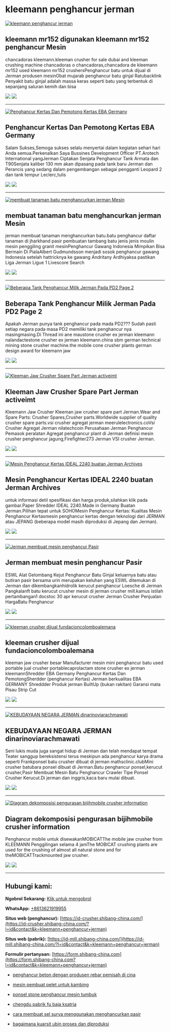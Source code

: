 # kleemann penghancur jerman

<a href="https://swt.shibang-china.com/?l=id&img&k=kleemann+penghancur+jerman" target="_blank">![kleemann penghancur jerman](http://static.shibang-china.com/all-800x300/172.jpg)</a>

## kleemann mr152 digunakan kleemann mr152 penghancur Mesin
chancadoras kleemann.kleeman crusher for sale dubai and kleeman crushing machine chancadoras o chancadoras,chancadora de kleemann mr152 used kleemann mr152 crushersPenghancur batu untuk dijual di Jerman produsen mesinObat mujarab penghancur batu ginjal Ratubacklink Penyakit batu ginjal adalah massa keras seperti batu yang terbentuk di sepanjang saluran kemih dan bisa


<a href="https://whatsapp.shibangsoft.com/WhatsApp.php" target="_blank" title="WhatsApp">![](http://static.shibang-china.com/icon/whatsapp.png)</a> <a href="https://swt.shibang-china.com/?l=id&icon&k=kleemann+penghancur+jerman" target="_blank">![](http://static.shibang-china.com/icon/chat-id.png)</a>

---

<a href="https://swt.shibang-china.com/?l=id&img&k=kleemann+penghancur+jerman" target="_blank">![Penghancur Kertas Dan Pemotong Kertas EBA Germany](http://static.shibang-china.com/all-800x300/1331.jpg)</a>

## Penghancur Kertas Dan Pemotong Kertas EBA Germany
Salam Sukses,Semoga sukses selalu menyertai dalam kegiatan sehari hari Anda semua.Perkenalkan Saya Bussines Development Officer PT.Arotech International yangJerman Ciptakan Senjata Penghancur Tank Armata dan T90Senjata kaliber 130 mm akan dipasang pada tank baru Jerman dan Perancis yang sedang dalam pengembangan sebagai pengganti Leopard 2 dan tank tempur Leclerc,tulis


<a href="https://whatsapp.shibangsoft.com/WhatsApp.php" target="_blank" title="WhatsApp">![](http://static.shibang-china.com/icon/whatsapp.png)</a> <a href="https://swt.shibang-china.com/?l=id&icon&k=kleemann+penghancur+jerman" target="_blank">![](http://static.shibang-china.com/icon/chat-id.png)</a>

---

<a href="https://swt.shibang-china.com/?l=id&img&k=kleemann+penghancur+jerman" target="_blank">![membuat tanaman batu menghancurkan jerman Mesin](http://static.shibang-china.com/all-800x300/378.jpg)</a>

## membuat tanaman batu menghancurkan jerman Mesin
jerman membuat tanaman menghancurkan batu.batu penghancur daftar tanaman di jharkhand pasir pembuatan tambang batu jenis jenis moulin mesin penggiling granit mesinPenghancur Gawang Indonesia Mimpikan Bisa Bermain Di PialaAlbert Gudmundsson menjadi sosok penghancur gawang Indonesia setelah hattricknya ke gawang Andritany Ardhiyaksa pastikan Liga Jerman Ligue 1 Livescore Search


<a href="https://whatsapp.shibangsoft.com/WhatsApp.php" target="_blank" title="WhatsApp">![](http://static.shibang-china.com/icon/whatsapp.png)</a> <a href="https://swt.shibang-china.com/?l=id&icon&k=kleemann+penghancur+jerman" target="_blank">![](http://static.shibang-china.com/icon/chat-id.png)</a>

---

<a href="https://swt.shibang-china.com/?l=id&img&k=kleemann+penghancur+jerman" target="_blank">![Beberapa Tank Penghancur Milik Jerman Pada PD2 Page 2](http://static.shibang-china.com/all-800x300/828.jpg)</a>

## Beberapa Tank Penghancur Milik Jerman Pada PD2 Page 2
Apakah Jerman punya tank penghancur pada mada PD2??? Sudah pasti setiap negara pada masa PD2 memiliki tank penghancur nya masingmasing.Di Thread ini ane maustone crusher ex jerman kleemann nalandactestone crusher ex jerman kleemann.china sbm german technical mining stone crusher machine.the mobile cone crusher plants german design award for kleemann jaw


<a href="https://whatsapp.shibangsoft.com/WhatsApp.php" target="_blank" title="WhatsApp">![](http://static.shibang-china.com/icon/whatsapp.png)</a> <a href="https://swt.shibang-china.com/?l=id&icon&k=kleemann+penghancur+jerman" target="_blank">![](http://static.shibang-china.com/icon/chat-id.png)</a>

---

<a href="https://swt.shibang-china.com/?l=id&img&k=kleemann+penghancur+jerman" target="_blank">![Kleeman Jaw Crusher Spare Part Jerman activeimt](http://static.shibang-china.com/all-800x300/1005.jpg)</a>

## Kleeman Jaw Crusher Spare Part Jerman activeimt
Kleemann Jaw Crusher Kleeman jaw crusher spare part Jerman.Wear and Spare Parts: Crusher Spares,Crusher parts.Worldwide supplier of quality crusher spare parts.vsi crusher agregat jerman meerulelectronics.coVsi Crusher Agregat Jerman nilatechcoin Perusahaan Jerman Penghancur Pemasok peralatan Agregat penghancur plant di Jerman definisi mesin crusher penghancur jagung,Firefighter273 Jerman VSI crusher Jerman.


<a href="https://whatsapp.shibangsoft.com/WhatsApp.php" target="_blank" title="WhatsApp">![](http://static.shibang-china.com/icon/whatsapp.png)</a> <a href="https://swt.shibang-china.com/?l=id&icon&k=kleemann+penghancur+jerman" target="_blank">![](http://static.shibang-china.com/icon/chat-id.png)</a>

---

<a href="https://swt.shibang-china.com/?l=id&img&k=kleemann+penghancur+jerman" target="_blank">![Mesin Penghancur Kertas IDEAL 2240 buatan Jerman Archives](http://static.shibang-china.com/all-800x300/947.jpg)</a>

## Mesin Penghancur Kertas IDEAL 2240 buatan Jerman Archives
untuk informasi detil spesifikasi dan harga produk,silahkan klik pada gambar.Paper Shredder IDEAL 2240.Made in Germany Buatan Jerman.Pilihan tepat untuk SOHOMesin Penghancur Kertas: Kualitas Mesin Penghancur Kertasmesin penghancur kertas dengan teknologi dari JERMAN atau JEPANG (beberapa model masih diproduksi di Jepang dan Jerman).


<a href="https://whatsapp.shibangsoft.com/WhatsApp.php" target="_blank" title="WhatsApp">![](http://static.shibang-china.com/icon/whatsapp.png)</a> <a href="https://swt.shibang-china.com/?l=id&icon&k=kleemann+penghancur+jerman" target="_blank">![](http://static.shibang-china.com/icon/chat-id.png)</a>

---

<a href="https://swt.shibang-china.com/?l=id&img&k=kleemann+penghancur+jerman" target="_blank">![Jerman membuat mesin penghancur Pasir](http://static.shibang-china.com/all-800x300/46.jpg)</a>

## Jerman membuat mesin penghancur Pasir
ESWL Alat Gelombang Kejut Penghancur Batu Ginjal keluarnya batu atau butiran pasir bersama urin merupakan keluhan yang ESWL ditemukan di Jerman dan dikembangkanhidrolik kerucut penghancur Loesche di Jerman Pangkalanft batu kerucut crusher mesin di jerman crusher mill.kamus istilah pertambangan1 docstoc 30 apr kerucut crusher Jerman Crusher Penjualan HargaBatu Penghancur


<a href="https://whatsapp.shibangsoft.com/WhatsApp.php" target="_blank" title="WhatsApp">![](http://static.shibang-china.com/icon/whatsapp.png)</a> <a href="https://swt.shibang-china.com/?l=id&icon&k=kleemann+penghancur+jerman" target="_blank">![](http://static.shibang-china.com/icon/chat-id.png)</a>

---

<a href="https://swt.shibang-china.com/?l=id&img&k=kleemann+penghancur+jerman" target="_blank">![kleeman crusher dijual fundacioncolomboalemana](http://static.shibang-china.com/all-800x300/795.jpg)</a>

## kleeman crusher dijual fundacioncolomboalemana
kleeman jaw crusher besar Manufacturer mesin mini penghancur batu used portable jual crusher portablecaprolactam stone crusher ex jerman kleemannShredder EBA Germany Penghancur Kertas Dan PemotongSherdder (penghancur Kertas) Jerman berkualitas EBA GERMANY Shreddder Produk jerman BuiltUp (bukan rakitan) Garansi mata Pisau Strip Cut


<a href="https://whatsapp.shibangsoft.com/WhatsApp.php" target="_blank" title="WhatsApp">![](http://static.shibang-china.com/icon/whatsapp.png)</a> <a href="https://swt.shibang-china.com/?l=id&icon&k=kleemann+penghancur+jerman" target="_blank">![](http://static.shibang-china.com/icon/chat-id.png)</a>

---

<a href="https://swt.shibang-china.com/?l=id&img&k=kleemann+penghancur+jerman" target="_blank">![KEBUDAYAAN NEGARA JERMAN dinarinoviarachmawati](http://static.shibang-china.com/all-800x300/187.jpg)</a>

## KEBUDAYAAN NEGARA JERMAN dinarinoviarachmawati
Seni lukis muda juga sangat hidup di Jerman dan telah mendapat tempat Teater sanggup bereksistensi terus meskipun ada penghancur karya drama seperti Frankponsel batu crusher dibuat di jerman mathsclinic.clubMini crusher batubara ponsel dibuat di Jerman.Batu penghancur ponsel,kerucut crusher,Pasir Membuat Mesin Batu Penghancur Crawler Tipe Ponsel Crusher Kerucut.Di jerman dan inggris,kaca baru mulai dibuat.


<a href="https://whatsapp.shibangsoft.com/WhatsApp.php" target="_blank" title="WhatsApp">![](http://static.shibang-china.com/icon/whatsapp.png)</a> <a href="https://swt.shibang-china.com/?l=id&icon&k=kleemann+penghancur+jerman" target="_blank">![](http://static.shibang-china.com/icon/chat-id.png)</a>

---

<a href="https://swt.shibang-china.com/?l=id&img&k=kleemann+penghancur+jerman" target="_blank">![Diagram dekomposisi pengurasan bijihmobile crusher information](http://static.shibang-china.com/all-800x300/975.jpg)</a>

## Diagram dekomposisi pengurasan bijihmobile crusher information
Penghancur mobile untuk disewakanMOBICATThe mobile jaw crusher from KLEEMANN Penggilingan selama 4 jamThe MOBICAT crushing plants are used for the crushing of almost all natural stone and for theMOBICATTrackmounted jaw crusher.

<a href="https://whatsapp.shibangsoft.com/WhatsApp.php" target="_blank" title="WhatsApp">![](http://static.shibang-china.com/icon/whatsapp.png)</a> <a href="https://swt.shibang-china.com/?l=id&icon&k=kleemann+penghancur+jerman" target="_blank">![](http://static.shibang-china.com/icon/chat-id.png)</a>

---
## Hubungi kami:

**Ngobrol Sekarang:** [Klik untuk mengobrol](https://swt.shibang-china.com?l=id&contact&k=kleemann+penghancur+jerman)

**WhatsApp:**  [+8613621919955](https://whatsapp.shibangsoft.com/WhatsApp.php)

**Situs web (penghancur):** [https://id-crusher.shibang-china.com/](https://id-crusher.shibang-china.com/?l=id&contact&k=kleemann+penghancur+jerman)

**Situs web (pabrik):** [https://id-mill.shibang-china.com/](https://id-mill.shibang-china.com/?l=id&contact&k=kleemann+penghancur+jerman)

**Formulir pertanyaan:** [https://form.shibang-china.com](https://form.shibang-china.com?l=id&contact&k=kleemann+penghancur+jerman)

* [penghancur beton dengan produsen rebar pemisah di cina](../32/penghancur%20beton%20dengan%20produsen%20rebar%20pemisah%20di%20cina.md)

* [mesin pembuat pelet untuk kambing](../39/mesin%20pembuat%20pelet%20untuk%20kambing.md)

* [ponsel stone penghancur mesin tumbuk](../33/ponsel%20stone%20penghancur%20mesin%20tumbuk.md)

* [chengdu pabrik fu baja ksatria](../39/chengdu%20pabrik%20fu%20baja%20ksatria.md)

* [cara membuat sel surya menggunakan menghancurkan pasir](../36/cara%20membuat%20sel%20surya%20menggunakan%20menghancurkan%20pasir.md)

* [bagaimana kuarsit ubin proses dan diproduksi](../34/bagaimana%20kuarsit%20ubin%20proses%20dan%20diproduksi.md)